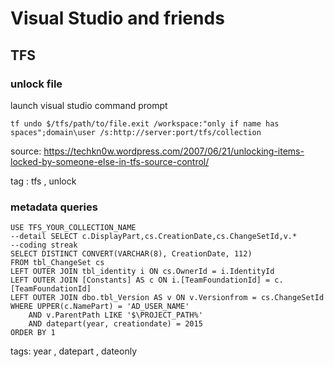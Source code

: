 # Visual Studio and friends

## TFS

### unlock file

launch visual studio command prompt

```
tf undo $/tfs/path/to/file.exit /workspace:"only if name has spaces";domain\user /s:http://server:port/tfs/collection
```

source: https://techkn0w.wordpress.com/2007/06/21/unlocking-items-locked-by-someone-else-in-tfs-source-control/

tag : tfs , unlock


### metadata queries

```
USE TFS_YOUR_COLLECTION_NAME
--detail SELECT c.DisplayPart,cs.CreationDate,cs.ChangeSetId,v.*
--coding streak
SELECT DISTINCT CONVERT(VARCHAR(8), CreationDate, 112)
FROM tbl_ChangeSet cs
LEFT OUTER JOIN tbl_identity i ON cs.OwnerId = i.IdentityId
LEFT OUTER JOIN [Constants] AS c ON i.[TeamFoundationId] = c.[TeamFoundationId]
LEFT OUTER JOIN dbo.tbl_Version AS v ON v.Versionfrom = cs.ChangeSetId
WHERE UPPER(c.NamePart) = 'AD_USER_NAME'
	AND v.ParentPath LIKE '$\PROJECT_PATH%'
	AND datepart(year, creationdate) = 2015
ORDER BY 1
```

tags: year , datepart , dateonly
